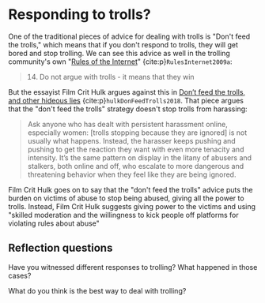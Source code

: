# Responding to trolls?
One of the traditional pieces of advice for dealing with trolls is "Don't feed the trolls," which means that if you don't respond to trolls, they will get bored and stop trolling. We can see this advice as well in the trolling community's own "[Rules of the Internet](https://knowyourmeme.com/memes/rules-of-the-internet)" {cite:p}`RulesInternet2009a`:
> 14. Do not argue with trolls - it means that they win

But the essayist Film Crit Hulk argues against this in [Don’t feed the trolls, and other hideous lies](https://www.theverge.com/2018/7/12/17561768/dont-feed-the-trolls-online-harassment-abuse) {cite:p}`hulkDonFeedTrolls2018`. That piece argues that the "don't feed the trolls" strategy doesn't stop trolls from harassing:
> Ask anyone who has dealt with persistent harassment online, especially women: [trolls stopping because they are ignored] is not usually what happens. Instead, the harasser keeps pushing and pushing to get the reaction they want with even more tenacity and intensity. It’s the same pattern on display in the litany of abusers and stalkers, both online and off, who escalate to more dangerous and threatening behavior when they feel like they are being ignored.

Film Crit Hulk goes on to say that the "don't feed the trolls" advice puts the burden on victims of abuse to stop being abused, giving all the power to trolls. Instead, Film Crit Hulk suggests giving power to the victims and using "skilled moderation and the willingness to kick people off platforms for violating rules about abuse"

## Reflection questions
Have you witnessed different responses to trolling? What happened in those cases?

What do you think is the best way to deal with trolling?
